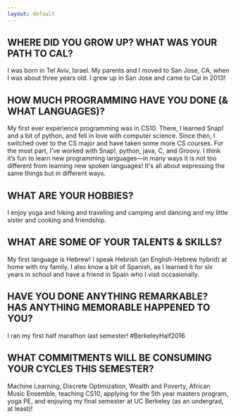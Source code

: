 ```yaml
---
layout: default
---
```


## WHERE DID YOU GROW UP? WHAT WAS YOUR PATH TO CAL?

I was born in Tel Aviv, Israel. My parents and I moved to San
Jose, CA, when I was about three years old. I grew up in San
Jose and came to Cal in 2013! 

## HOW MUCH PROGRAMMING HAVE YOU DONE (& WHAT LANGUAGES)?

My first ever experience programming was in CS10. There, I
learned Snap! and a bit of python, and fell in love with computer
science. Since then, I switched over to the CS major and have
taken some more CS courses. For the most part, I’ve worked with
Snap!, python, java, C, and Groovy. I think it’s fun to learn
new programming languages—in many ways it is not too different
from learning new spoken languages! It's all about expressing 
the same things but in different ways. 

## WHAT ARE YOUR HOBBIES?

I enjoy yoga and hiking and traveling and camping and dancing
and my little sister and cooking and friendship.

## WHAT ARE SOME OF YOUR TALENTS & SKILLS?

My first language is Hebrew! I speak Hebrish (an English-Hebrew hybrid)
at home with my family. I also know a bit of Spanish, as I learned
it for six years in school and have a friend in Spain who I
visit occasionally.

## HAVE YOU DONE ANYTHING REMARKABLE? HAS ANYTHING MEMORABLE HAPPENED TO YOU?

I ran my first half marathon last semester! #BerkeleyHalf2016

## WHAT COMMITMENTS WILL BE CONSUMING YOUR CYCLES THIS SEMESTER?

Machine Learning, Discrete Optimization, Wealth and Poverty, African Music Ensemble, teaching CS10, applying for the 5th year masters program, yoga PE, and enjoying my final semester at UC Berkeley (as an undergrad, at least)!
